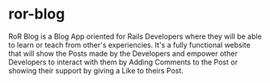 # ror-blog
RoR Blog is a Blog App oriented for Rails Developers where they will be able to learn or teach from other's experiencies. It's a fully functional website that will show the Posts made by the Developers and empower other Developers to interact with them by Adding Comments to the Post or showing their support by giving a Like to theirs Post. 
